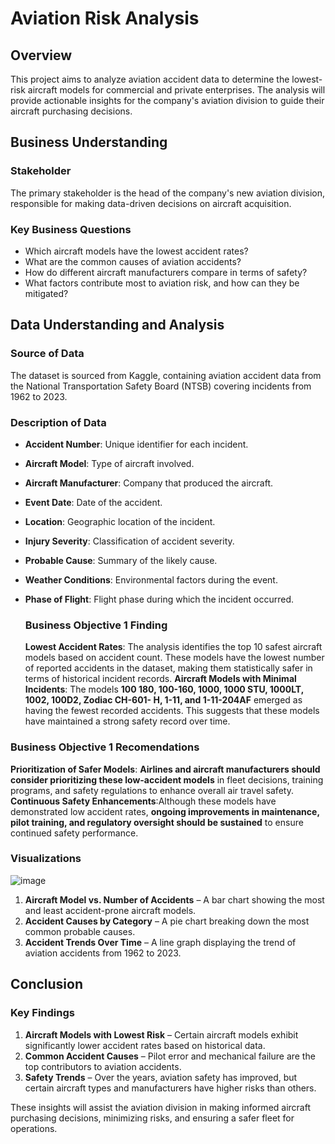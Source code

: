 
# Aviation Risk Analysis

## Overview
This project aims to analyze aviation accident data to determine the lowest-risk aircraft models for commercial and private enterprises. The analysis will provide actionable insights for the company's aviation division to guide their aircraft purchasing decisions.

## Business Understanding
### Stakeholder
The primary stakeholder is the head of the company's new aviation division, responsible for making data-driven decisions on aircraft acquisition.

### Key Business Questions
- Which aircraft models have the lowest accident rates?
- What are the common causes of aviation accidents?
- How do different aircraft manufacturers compare in terms of safety?
- What factors contribute most to aviation risk, and how can they be mitigated?

## Data Understanding and Analysis
### Source of Data
The dataset is sourced from Kaggle, containing aviation accident data from the National Transportation Safety Board (NTSB) covering incidents from 1962 to 2023.

### Description of Data
- **Accident Number**: Unique identifier for each incident.
- **Aircraft Model**: Type of aircraft involved.
- **Aircraft Manufacturer**: Company that produced the aircraft.
- **Event Date**: Date of the accident.
- **Location**: Geographic location of the incident.
- **Injury Severity**: Classification of accident severity.
- **Probable Cause**: Summary of the likely cause.
- **Weather Conditions**: Environmental factors during the event.
- **Phase of Flight**: Flight phase during which the incident occurred.

  ### Business Objective 1 Finding
  **Lowest Accident Rates**: The analysis identifies the top 10 safest aircraft models based on accident count. These models have 
  the lowest number of reported accidents in the dataset, making them statistically safer in terms of historical incident records.
  **Aircraft Models with Minimal Incidents**: The models **100 180, 100-160, 1000, 1000 STU, 1000LT, 1002, 100D2, Zodiac CH-601- 
  H, 1-11, and 1-11-204AF** emerged as having the fewest recorded accidents. This suggests that these models have maintained a 
  strong safety record over time.

 ### Business Objective 1 Recomendations
  **Prioritization of Safer Models**: **Airlines and aircraft manufacturers should consider prioritizing these low-accident 
  models** in fleet decisions, training programs, and safety regulations to enhance overall air travel safety.
  **Continuous Safety Enhancements**:Although these models have demonstrated low accident rates, **ongoing improvements in 
  maintenance, pilot training, and regulatory oversight should be sustained** to ensure continued safety performance.
### Visualizations

![image](https://github.com/user-attachments/assets/adfa1b67-c018-4562-b1f5-61d710cccfdd)

1. **Aircraft Model vs. Number of Accidents** – A bar chart showing the most and least accident-prone aircraft models.
2. **Accident Causes by Category** – A pie chart breaking down the most common probable causes.
3. **Accident Trends Over Time** – A line graph displaying the trend of aviation accidents from 1962 to 2023.

## Conclusion
### Key Findings
1. **Aircraft Models with Lowest Risk** – Certain aircraft models exhibit significantly lower accident rates based on historical data.
2. **Common Accident Causes** – Pilot error and mechanical failure are the top contributors to aviation accidents.
3. **Safety Trends** – Over the years, aviation safety has improved, but certain aircraft types and manufacturers have higher risks than others.

These insights will assist the aviation division in making informed aircraft purchasing decisions, minimizing risks, and ensuring a safer fleet for operations.

